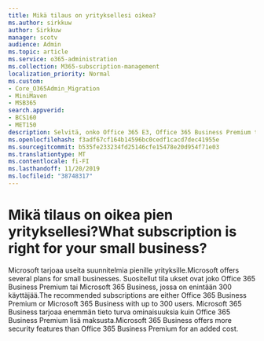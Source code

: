 ```yaml
---
title: Mikä tilaus on yrityksellesi oikea?
ms.author: sirkkuw
author: Sirkkuw
manager: scotv
audience: Admin
ms.topic: article
ms.service: o365-administration
ms.collection: M365-subscription-management
localization_priority: Normal
ms.custom:
- Core_O365Admin_Migration
- MiniMaven
- MSB365
search.appverid:
- BCS160
- MET150
description: Selvitä, onko Office 365 E3, Office 365 Business Premium tai Microsoft 365 Business oikea yritys.
ms.openlocfilehash: f3adf67cf164b14596bc0cedf1cacd7dec41955e
ms.sourcegitcommit: b535fe233234fd25146cfe15478e20d954f71e03
ms.translationtype: MT
ms.contentlocale: fi-FI
ms.lasthandoff: 11/20/2019
ms.locfileid: "38748317"
---
```

# <a name="what-subscription-is-right-for-your-small-business"></a><span data-ttu-id="1ad9d-103">Mikä tilaus on oikea pien yrityksellesi?</span><span class="sxs-lookup"><span data-stu-id="1ad9d-103">What subscription is right for your small business?</span></span>

<span data-ttu-id="1ad9d-104">Microsoft tarjoaa useita suunnitelmia pienille yrityksille.</span><span class="sxs-lookup"><span data-stu-id="1ad9d-104">Microsoft offers several plans for small businesses.</span></span> <span data-ttu-id="1ad9d-105">Suositellut tila ukset ovat joko Office 365 Business Premium tai Microsoft 365 Business, jossa on enintään 300 käyttäjää.</span><span class="sxs-lookup"><span data-stu-id="1ad9d-105">The recommended subscriptions are either Office 365 Business Premium or Microsoft 365 Business with up to 300 users.</span></span> <span data-ttu-id="1ad9d-106">Microsoft 365 Business tarjoaa enemmän tieto turva ominaisuuksia kuin Office 365 Business Premium lisä maksusta.</span><span class="sxs-lookup"><span data-stu-id="1ad9d-106">Microsoft 365 Business offers more security features than Office 365 Business Premium for an added cost.</span></span>
